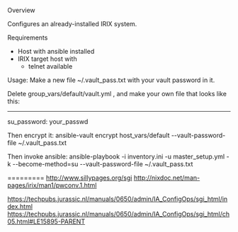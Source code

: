 Overview

Configures an already-installed IRIX system.

Requirements

* Host with ansible installed
* IRIX target host with
    * telnet available
    
Usage:
Make a new file ~/.vault_pass.txt with your vault password in it.

Delete group_vars/default/vault.yml , and make your own file that looks like this:

---
su_password: your_passwd

Then encrypt it:
ansible-vault encrypt host_vars/default --vault-password-file ~/.vault_pass.txt


Then invoke ansible:
ansible-playbook  -i inventory.ini -u <your user> master_setup.yml -k  --become-method=su --vault-password-file ~/.vault_pass.txt

=========
http://www.sillypages.org/sgi 
http://nixdoc.net/man-pages/irix/man1/pwconv.1.html

https://techpubs.jurassic.nl/manuals/0650/admin/IA_ConfigOps/sgi_html/index.html
https://techpubs.jurassic.nl/manuals/0650/admin/IA_ConfigOps/sgi_html/ch05.html#LE15895-PARENT
